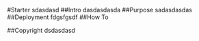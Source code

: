 #Starter
sdasdasd
##Intro
dasdasdasda
##Purpose
sadasdasdas
##Deployment 
fdgsfgsdf
##How To

##Copyright
dsdasdasd